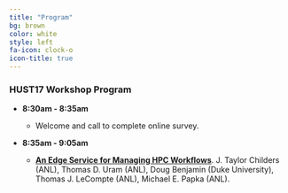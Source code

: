 ```yaml
---
title: "Program"
bg: brown
color: white
style: left
fa-icon: clock-o
icon-title: true
---
```


### HUST17 Workshop Program	

- **8:30am - 8:35am**
  - Welcome and call to complete online survey.

- **8:35am - 9:05am**
  - [**An Edge Service for Managing HPC Workflows**](http://dl.acm.org/citation.cfm?doid=3152493.3152557). J. Taylor Childers (ANL), Thomas D. Uram (ANL), Doug Benjamin (Duke University), Thomas J. LeCompte (ANL), Michael E. Papka (ANL).
  <br/>
<!--  [:page_facing_up:](http://dl.acm.org/citation.cfm?id=2835000) [Paper](http://dl.acm.org/citation.cfm?doid=3152493.3152557) |  [:bar_chart:](files/HUST17-.pdf) [Slides](files/.pdf) -->





